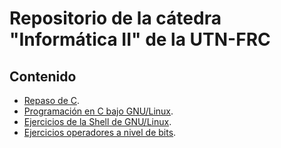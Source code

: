 # Repositorio de la cátedra "Informática II" de la UTN-FRC

## Contenido

* [Repaso de C](RepasoC.md).
* [Programación en C bajo GNU/Linux](ProgCLinux.md).
* [Ejercicios de la Shell de GNU/Linux](ShellLinux.md).
* [Ejercicios operadores a nivel de bits](OpBits.md).
